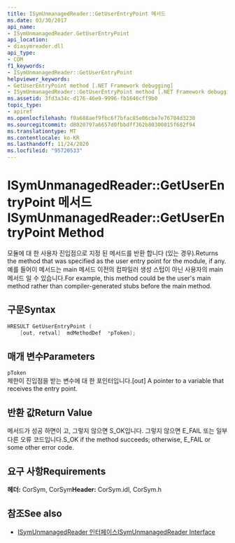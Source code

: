 ```yaml
---
title: ISymUnmanagedReader::GetUserEntryPoint 메서드
ms.date: 03/30/2017
api_name:
- ISymUnmanagedReader.GetUserEntryPoint
api_location:
- diasymreader.dll
api_type:
- COM
f1_keywords:
- ISymUnmanagedReader::GetUserEntryPoint
helpviewer_keywords:
- GetUserEntryPoint method [.NET Framework debugging]
- ISymUnmanagedReader::GetUserEntryPoint method [.NET Framework debugging]
ms.assetid: 3fd3a34c-d176-46e9-9996-fb1646cff9b0
topic_type:
- apiref
ms.openlocfilehash: f0a688aef9fbc6f7bfac85e06cbe7e76704d3230
ms.sourcegitcommit: d8020797a6657d0fbbdff362b80300815f682f94
ms.translationtype: MT
ms.contentlocale: ko-KR
ms.lasthandoff: 11/24/2020
ms.locfileid: "95720533"
---
```

# <a name="isymunmanagedreadergetuserentrypoint-method"></a><span data-ttu-id="4b9f6-102">ISymUnmanagedReader::GetUserEntryPoint 메서드</span><span class="sxs-lookup"><span data-stu-id="4b9f6-102">ISymUnmanagedReader::GetUserEntryPoint Method</span></span>

<span data-ttu-id="4b9f6-103">모듈에 대 한 사용자 진입점으로 지정 된 메서드를 반환 합니다 (있는 경우).</span><span class="sxs-lookup"><span data-stu-id="4b9f6-103">Returns the method that was specified as the user entry point for the module, if any.</span></span> <span data-ttu-id="4b9f6-104">예를 들어이 메서드는 main 메서드 이전의 컴파일러 생성 스텁이 아닌 사용자의 main 메서드 일 수 있습니다.</span><span class="sxs-lookup"><span data-stu-id="4b9f6-104">For example, this method could be the user's main method rather than compiler-generated stubs before the main method.</span></span>  
  
## <a name="syntax"></a><span data-ttu-id="4b9f6-105">구문</span><span class="sxs-lookup"><span data-stu-id="4b9f6-105">Syntax</span></span>  
  
```cpp  
HRESULT GetUserEntryPoint (  
    [out, retval]  mdMethodDef  *pToken);  
```  
  
## <a name="parameters"></a><span data-ttu-id="4b9f6-106">매개 변수</span><span class="sxs-lookup"><span data-stu-id="4b9f6-106">Parameters</span></span>  

 `pToken`  
 <span data-ttu-id="4b9f6-107">제한이 진입점을 받는 변수에 대 한 포인터입니다.</span><span class="sxs-lookup"><span data-stu-id="4b9f6-107">[out] A pointer to a variable that receives the entry point.</span></span>  
  
## <a name="return-value"></a><span data-ttu-id="4b9f6-108">반환 값</span><span class="sxs-lookup"><span data-stu-id="4b9f6-108">Return Value</span></span>  

 <span data-ttu-id="4b9f6-109">메서드가 성공 하면이 고, 그렇지 않으면 S_OK입니다. 그렇지 않으면 E_FAIL 또는 일부 다른 오류 코드입니다.</span><span class="sxs-lookup"><span data-stu-id="4b9f6-109">S_OK if the method succeeds; otherwise, E_FAIL or some other error code.</span></span>  
  
## <a name="requirements"></a><span data-ttu-id="4b9f6-110">요구 사항</span><span class="sxs-lookup"><span data-stu-id="4b9f6-110">Requirements</span></span>  

 <span data-ttu-id="4b9f6-111">**헤더:** CorSym, CorSym</span><span class="sxs-lookup"><span data-stu-id="4b9f6-111">**Header:** CorSym.idl, CorSym.h</span></span>  
  
## <a name="see-also"></a><span data-ttu-id="4b9f6-112">참조</span><span class="sxs-lookup"><span data-stu-id="4b9f6-112">See also</span></span>

- [<span data-ttu-id="4b9f6-113">ISymUnmanagedReader 인터페이스</span><span class="sxs-lookup"><span data-stu-id="4b9f6-113">ISymUnmanagedReader Interface</span></span>](isymunmanagedreader-interface.md)
